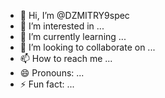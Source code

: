 - 👋 Hi, I’m @DZMITRY9spec
- 👀 I’m interested in ...
- 🌱 I’m currently learning ...
- 💞️ I’m looking to collaborate on ...
- 📫 How to reach me ...
- 😄 Pronouns: ...
- ⚡ Fun fact: ...

<!---
DZMITRY9spec/DZMITRY9spec is a ✨ special ✨ repository because its `README.md` (this file) appears on your GitHub profile.
You can click the Preview link to take a look at your changes.
--->
